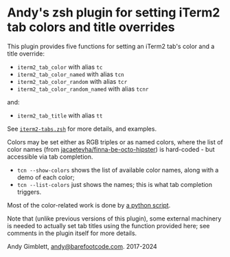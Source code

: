 # Andy's zsh plugin for setting iTerm2 tab colors and title overrides

This plugin provides five functions for setting an iTerm2 tab's color and a title override:

* `iterm2_tab_color` with alias `tc`
* `iterm2_tab_color_named` with alias `tcn`
* `iterm2_tab_color_random` with alias `tcr`
* `iterm2_tab_color_random_named` with alias `tcnr`

and:

* `iterm2_tab_title` with alias `tt`

See [`iterm2-tabs.zsh`](iterm2-tabs.zsh) for more details, and examples.

Colors may be set either as RGB triples or as named colors, where the list of color names (from [jacaetevha/finna-be-octo-hipster](https://github.com/jacaetevha/finna-be-octo-hipster)) is hard-coded - but accessible via tab completion.

* `tcn --show-colors` shows the list of available color names, along with a demo of each color;
* `tcn --list-colors` just shows the names; this is what tab completion triggers.

Most of the color-related work is done by [a python script](iterm2_tabs.py).

Note that (unlike previous versions of this plugin), some external machinery is needed to actually set tab titles using the function provided here; see comments in the plugin itself for more details.

Andy Gimblett, <andy@barefootcode.com>. 2017-2024
